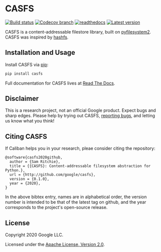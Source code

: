 # CASFS

[![Build status](https://img.shields.io/travis/google/casfs/master.svg?maxAge=3600)](http://travis-ci.org/google/casfs)
[![Codecov branch](https://img.shields.io/codecov/c/github/google/casfs/master.svg?maxAge=3600)](https://codecov.io/github/google/casfs)
[![readthedocs](https://img.shields.io/readthedocs/casfs?maxAge=3600)](https://casfs.readthedocs.io/en/latest/?badge=latest)
[![Latest version](https://img.shields.io/pypi/v/casfs?maxAge=3600)](https://pypi.org/project/casfs)

CASFS is a content-addressable filestore library, built on
[pyfilesystem2](https://github.com/PyFilesystem/pyfilesystem2). CASFS was
inspired by [hashfs](https://github.com/dgilland/hashfs).

## Installation and Usage

Install CASFS via [pip](https://pypi.org/project/casfs/):

```bash
pip install casfs
```

Full documentation for CASFS lives at [Read The
Docs](https://casfs.readthedocs.io/en/latest).

## Disclaimer

This is a research project, not an official Google product. Expect bugs and
sharp edges. Please help by trying out CASFS, [reporting
bugs](https://github.com/google/casfs/issues), and letting us know what you
think!

## Citing CASFS

If Caliban helps you in your research, pleae consider citing the repository:

```
@software{casfs2020github,
  author = {Sam Ritchie},
  title = {{CASFS}: Content-addressable filesystem abstraction for Python.},
  url = {http://github.com/google/casfs},
  version = {0.1.0},
  year = {2020},
}
```

In the above bibtex entry, names are in alphabetical order, the version number
is intended to be that of the latest tag on github, and the year corresponds to
the project's open-source release.

## License

Copyright 2020 Google LLC.

Licensed under the [Apache License, Version 2.0](http://www.apache.org/licenses/LICENSE-2.0).
